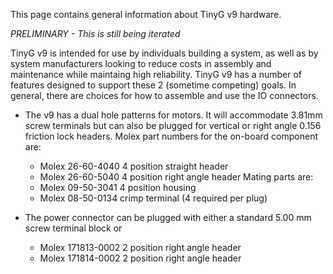 This page contains general information about TinyG v9 hardware. 

_PRELIMINARY - This is still being iterated_

TinyG v9 is intended for use by individuals building a system, as well as by system manufacturers looking to reduce costs in assembly and maintenance while maintaing high reliability. TinyG v9 has a number of features designed to support these 2 (sometime competing) goals. In general, there are choices for how to assemble and use the IO connectors.

* The v9 has a dual hole patterns for motors. It will accommodate 3.81mm screw terminals but can also be plugged for vertical or right angle 0.156 friction lock headers. Molex part numbers for the on-board component are:
  * Molex 26-60-4040      4 position straight header
  * Molex 26-60-5040      4 position right angle header
   Mating parts are:
  * Molex 09-50-3041     4 position housing
  * Molex 08-50-0134     crimp terminal (4 required per plug)

* The power connector can be plugged with either a standard 5.00 mm screw terminal block or 
  * Molex 171813-0002     2 position right angle header
  * Molex 171814-0002     2 position right angle header
